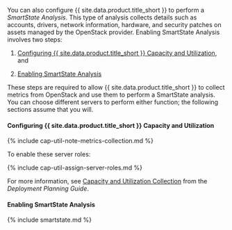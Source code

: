 You can also configure {{ site.data.product.title_short }} to perform a *SmartState
Analysis*. This type of analysis collects details such as accounts,
drivers, network information, hardware, and security patches on assets
managed by the OpenStack provider. Enabling SmartState Analysis involves
two steps:

1.  [Configuring {{ site.data.product.title_short }} Capacity and
    Utilization](#cf-caputils), and

2.  [Enabling SmartState Analysis](#cf-smartproxy)

These steps are required to allow {{ site.data.product.title_short }} to collect
metrics from OpenStack and use them to perform a SmartState analysis.
You can choose different servers to perform either function; the
following sections assume that you will.

#### Configuring {{ site.data.product.title_short }} Capacity and Utilization

{% include cap-util-note-metrics-collection.md %}

To enable these server roles:

{% include cap-util-assign-server-roles.md %}

For more information, see [Capacity and Utilization
Collection](https://access.redhat.com/documentation/en/red-hat-cloudforms/4.1/deployment-planning-guide/#capacity_and_utilization_collection)
from the *Deployment Planning Guide*.

#### Enabling SmartState Analysis

{% include smartstate.md %}
